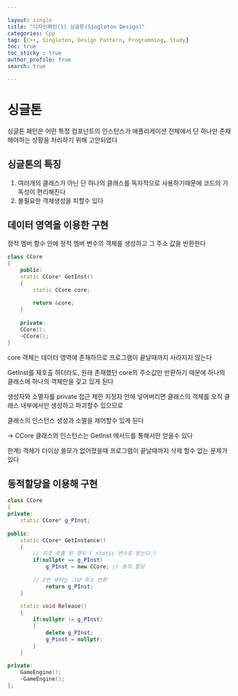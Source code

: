 ```yaml
---

layout: single
title: "디자인패턴(1) 싱글톤(Singleton Design)"
categories: Cpp
tag: [C++, Singleton, Design Pattern, Programming, Study]
toc: true
toc_sticky : true
author_profile: true
search: true

---
```


# 싱글톤

싱글톤 패턴은 어떤 특정 컴포넌트의 인스턴스가 애플리케이션 전체에서 단 하나만 존재해야하는 상황을 처리하기 위해 고안되었다



## 싱글톤의 특징

1. 여러개의 클래스가 아닌 단 하나의 클래스를 독자적으로 사용하기때문에 코드의 가독성이 편리해진다
2. 불필요한 객체생성을 피할수 있다



## 데이터 영역을 이용한 구현

정적 멤버 함수 안에 정적 멤버 변수의 객체를 생성하고 그 주소 값을 반환한다

```c++
class CCore
{
    public:
    static CCore* GetInst()
    {
        static CCore core;
        
        return &core;
    }
    
    private:
    CCore();
    ~CCore();
}
```
core 객체는 데이터 영역에 존재하므로 프로그램이 끝날때까지 사라지지 않는다

GetInst를 재호출 하더라도, 원래 존재했던 core의 주소값만 반환하기 때문에 하나의 클래스에 하나의 객체만을 갖고 있게 된다

생성자와 소멸자를 private 접근 제한 지정자 안에 넣어버리면 클래스의 객체를 오직 클래스 내부에서만 생성하고 파괴할수 있으므로

클래스의 인스턴스 생성과 소멸을 제어할수 있게 된다

-> CCore 클래스의 인스턴스는 GetInst 메서드를 통해서만 얻을수 있다

한계) 객체가 더이상 쓸모가 없어졌을때 프로그램이 끝날때까지 삭제 할수 없는 문제가 있다



## 동적할당을 이용해 구현

```c++
class CCore
{
private: 
	static CCore* g_PInst;
	
public: 
    static CCore* GetInstance()
    {
    	// 최초 호출 된 경우 ( static 변수로 받는다.)
        if(nullptr == g_PInst)
        	g_PInst = new CCore; // 동적 할당
        
		// 2번 부터는 그냥 주소 반환
        	return g_PInst;
    }
    
    static void Release()
    {
    	if(nullptr != g_PInst)
    	{
    		delete g_PInst;
        	g_Pinst = nullptr;
   		} 
    }
    
private:
    GameEngine();
    ~GameEngine();
};
```
